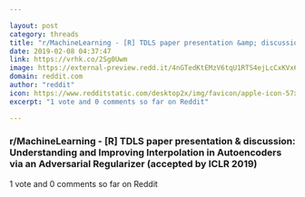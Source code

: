 ```yaml
---

layout: post
category: threads
title: "r/MachineLearning - [R] TDLS paper presentation &amp; discussion: Understanding and Improving Interpolation in Autoencoders via an Adversarial Regularizer (accepted by ICLR 2019)"
date: 2019-02-08 04:37:47
link: https://vrhk.co/2Sg0Uwm
image: https://external-preview.redd.it/4nGTedKtEMzV6tqU1RTS4ejLcCxKVx6drhk8RItOkmA.jpg?auto=webp&s=f60fa959b3e0352a5399c04d849ee81e8f0af4cd
domain: reddit.com
author: "reddit"
icon: https://www.redditstatic.com/desktop2x/img/favicon/apple-icon-57x57.png
excerpt: "1 vote and 0 comments so far on Reddit"

---
```


### r/MachineLearning - [R] TDLS paper presentation &amp; discussion: Understanding and Improving Interpolation in Autoencoders via an Adversarial Regularizer (accepted by ICLR 2019)

1 vote and 0 comments so far on Reddit
